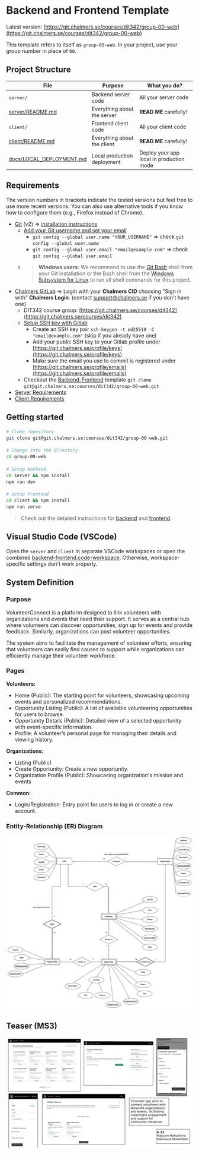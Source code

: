 # Backend and Frontend Template

Latest version: [https://git.chalmers.se/courses/dit342/group-00-web](https://git.chalmers.se/courses/dit342/group-00-web)

This template refers to itself as `group-00-web`. In your project, use your group number in place of `00`.

## Project Structure

| File                                              | Purpose                     | What you do?                             |
| ------------------------------------------------- | --------------------------- | ---------------------------------------- |
| `server/`                                       | Backend server code         | All your server code                     |
| [server/README.md](server/README.md)                 | Everything about the server | **READ ME** carefully!             |
| `client/`                                       | Frontend client code        | All your client code                     |
| [client/README.md](client/README.md)                 | Everything about the client | **READ ME** carefully!             |
| [docs/LOCAL_DEPLOYMENT.md](docs/LOCAL_DEPLOYMENT.md) | Local production deployment | Deploy your app local in production mode |

## Requirements

The version numbers in brackets indicate the tested versions but feel free to use more recent versions.
You can also use alternative tools if you know how to configure them (e.g., Firefox instead of Chrome).

* [Git](https://git-scm.com/) (v2) => [installation instructions](https://www.atlassian.com/git/tutorials/install-git)
  * [Add your Git username and set your email](https://docs.gitlab.com/ce/gitlab-basics/start-using-git.html#add-your-git-username-and-set-your-email)
    * `git config --global user.name "YOUR_USERNAME"` => check `git config --global user.name`
    * `git config --global user.email "email@example.com"` => check `git config --global user.email`
  * > **Windows users**: We recommend to use the [Git Bash](https://www.atlassian.com/git/tutorials/git-bash) shell from your Git installation or the Bash shell from the [Windows Subsystem for Linux](https://docs.microsoft.com/en-us/windows/wsl/install-win10) to run all shell commands for this project.
    >
* [Chalmers GitLab](https://git.chalmers.se/) => Login with your **Chalmers CID** choosing "Sign in with" **Chalmers Login**. (contact [support@chalmers.se](mailto:support@chalmers.se) if you don't have one)
  * DIT342 course group: [https://git.chalmers.se/courses/dit342](https://git.chalmers.se/courses/dit342)
  * [Setup SSH key with Gitlab](https://docs.gitlab.com/ee/ssh/)
    * Create an SSH key pair `ssh-keygen -t ed25519 -C "email@example.com"` (skip if you already have one)
    * Add your public SSH key to your Gitlab profile under [https://git.chalmers.se/profile/keys](https://git.chalmers.se/profile/keys)
    * Make sure the email you use to commit is registered under [https://git.chalmers.se/profile/emails](https://git.chalmers.se/profile/emails)
  * Checkout the [Backend-Frontend](https://git.chalmers.se/courses/dit342/group-00-web) template `git clone git@git.chalmers.se:courses/dit342/group-00-web.git`
* [Server Requirements](./server/README.md#Requirements)
* [Client Requirements](./client/README.md#Requirements)

## Getting started

```bash
# Clone repository
git clone git@git.chalmers.se:courses/dit342/group-00-web.git

# Change into the directory
cd group-00-web

# Setup backend
cd server && npm install
npm run dev

# Setup frontend
cd client && npm install
npm run serve
```

> Check out the detailed instructions for [backend](./server/README.md) and [frontend](./client/README.md).

## Visual Studio Code (VSCode)

Open the `server` and `client` in separate VSCode workspaces or open the combined [backend-frontend.code-workspace](./backend-frontend.code-workspace). Otherwise, workspace-specific settings don't work properly.

## System Definition

### Purpose

VolunteerConnect is a platform designed to link volunteers with organizations and events that need their support. It serves as a central hub where volunteers can discover opportunities, sign up for events and provide feedback. Similarly, organizations can post volunteer opportunities.

The system aims to facilitate the management of volunteer efforts, ensuring that volunteers can easily find causes to support while organizations can efficiently manage their volunteer workforce.

### Pages

**Volunteers:**

* Home (Public): The starting point for volunteers, showcasing upcoming events and personalized recommendations.
* Opportunity Listing (Public): A list of available volunteering opportunities for users to browse.
* Opportunity Details (Public): Detailed view of a selected opportunity with event-specific information.
* Profile: A volunteer’s personal page for managing their details and viewing history.

**Organizations:**

* Listing  (Public)
* Create Opportunity: Create a new opportunity.
* Organization Profile (Public): Showcasing organization's mission and events

**Common:**

* Login/Registration: Entry point for users to log in or create a new account.

### Entity-Relationship (ER) Diagram

![ER Diagram](./images/er_diagram.png)

## Teaser (MS3)

![Teaser](./images/teaser.png)
